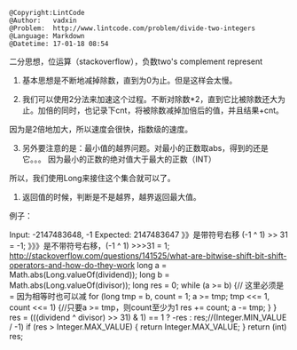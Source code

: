 ```
@Copyright:LintCode
@Author:   vadxin
@Problem:  http://www.lintcode.com/problem/divide-two-integers
@Language: Markdown
@Datetime: 17-01-18 08:54
```

二分思想，位运算（stackoverflow），负数two's complement represent
1. 基本思想是不断地减掉除数，直到为0为止。但是这样会太慢。

2. 我们可以使用2分法来加速这个过程。不断对除数*2，直到它比被除数还大为止。加倍的同时，也记录下cnt，将被除数减掉加倍后的值，并且结果+cnt。

因为是2倍地加大，所以速度会很快，指数级的速度。

3. 另外要注意的是：最小值的越界问题。对最小的正数取abs，得到的还是它。。。 因为最小的正数的绝对值大于最大的正数（INT）

所以，我们使用Long来接住这个集合就可以了。
1. 返回值的时候，判断是不是越界，越界返回最大值。

例子：

Input: -2147483648, -1
Expected:	2147483647
》》是带符号右移 (-1 ^ 1) >> 31 = -1;
》》》是不带符号右移，(-1 ^ 1) >>>31 = 1; 
http://stackoverflow.com/questions/141525/what-are-bitwise-shift-bit-shift-operators-and-how-do-they-work
long a = Math.abs(Long.valueOf(dividend));
        long b = Math.abs(Long.valueOf(divisor));
        long res = 0;
        while (a >= b) {// 这里必须是 = 因为相等时也可以减
            for (long tmp = b, count = 1; a >= tmp; tmp <<= 1, count <<= 1) {//只要a >= tmp，则count至少为1
                res += count;
                a -= tmp;
            }
        }
        res = (((dividend ^ divisor) >> 31) & 1) == 1 ? -res : res;//(Integer.MIN_VALUE / -1)
        if (res > Integer.MAX_VALUE) {
            return Integer.MAX_VALUE;
        }
        return (int) res;